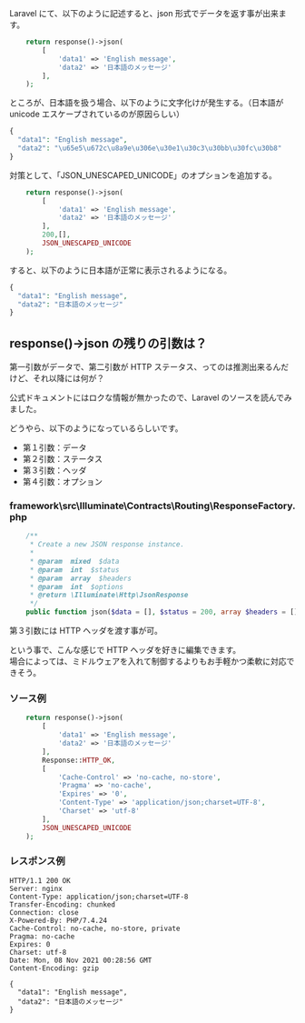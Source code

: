 Laravel にて、以下のように記述すると、json 形式でデータを返す事が出来ます。  
```php
    return response()->json(
        [
            'data1' => 'English message',
            'data2' => '日本語のメッセージ'
        ],
    );
```

ところが、日本語を扱う場合、以下のように文字化けが発生する。（日本語が unicode エスケープされているのが原因らしい）
```php
{
  "data1": "English message",
  "data2": "\u65e5\u672c\u8a9e\u306e\u30e1\u30c3\u30bb\u30fc\u30b8"
}
```

対策として、「JSON\_UNESCAPED\_UNICODE」のオプションを追加する。
```php
    return response()->json(
        [
            'data1' => 'English message',
            'data2' => '日本語のメッセージ'
        ],
        200,[],
        JSON_UNESCAPED_UNICODE
    );
```

すると、以下のように日本語が正常に表示されるようになる。
```php
{
  "data1": "English message",
  "data2": "日本語のメッセージ"
}
```

## response()->json の残りの引数は？
第一引数がデータで、第二引数が HTTP ステータス、ってのは推測出来るんだけど、それ以降には何が？  

公式ドキュメントにはロクな情報が無かったので、Laravel のソースを読んでみました。  

どうやら、以下のようになっているらしいです。  

 * 第１引数：データ
 * 第２引数：ステータス
 * 第３引数：ヘッダ
 * 第４引数：オプション

### framework\src\Illuminate\Contracts\Routing\ResponseFactory.php
```php
    /**
     * Create a new JSON response instance.
     *
     * @param  mixed  $data
     * @param  int  $status
     * @param  array  $headers
     * @param  int  $options
     * @return \Illuminate\Http\JsonResponse
     */
    public function json($data = [], $status = 200, array $headers = [], $options = 0);
```

第３引数には HTTP ヘッダを渡す事が可。  

という事で、こんな感じで HTTP ヘッダを好きに編集できます。  
場合によっては、ミドルウェアを入れて制御するよりもお手軽かつ柔軟に対応できそう。  

### ソース例
```php
    return response()->json(
        [
            'data1' => 'English message',
            'data2' => '日本語のメッセージ'
        ],
        Response::HTTP_OK,
        [
            'Cache-Control' => 'no-cache, no-store',
            'Pragma' => 'no-cache',
            'Expires' => '0',
            'Content-Type' => 'application/json;charset=UTF-8',
            'Charset' => 'utf-8'
        ],
        JSON_UNESCAPED_UNICODE
    );
```

### レスポンス例
```
HTTP/1.1 200 OK
Server: nginx
Content-Type: application/json;charset=UTF-8
Transfer-Encoding: chunked
Connection: close
X-Powered-By: PHP/7.4.24
Cache-Control: no-cache, no-store, private
Pragma: no-cache
Expires: 0
Charset: utf-8
Date: Mon, 08 Nov 2021 00:28:56 GMT
Content-Encoding: gzip

{
  "data1": "English message",
  "data2": "日本語のメッセージ"
}
```


